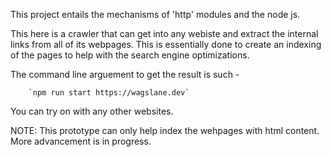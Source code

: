 This project entails the mechanisms of 'http' modules and the node js.

This here is a crawler that can get into any webiste and extract the internal links from all of its webpages. This is essentially done to create an indexing of the pages to help with the search engine optimizations.

The command line arguement to get the result is such - 
        
        `npm run start https://wagslane.dev`

You can try on with any other websites.

NOTE: This prototype can only help index the wehpages with html content. More advancement is in progress.
